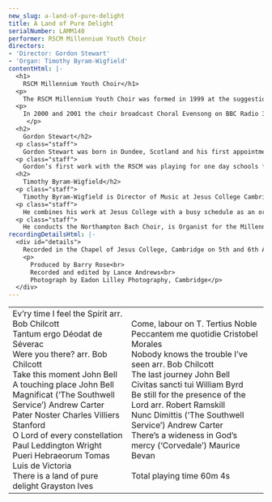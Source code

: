```yaml
---
new_slug: a-land-of-pure-delight
title: A Land of Pure Delight
serialNumber: LAMM140
performer: RSCM Millennium Youth Choir
directors:
- 'Director: Gordon Stewart'
- 'Organ: Timothy Byram-Wigfield'
contentHtml: |-
  <h1>
    RSCM Millennium Youth Choir</h1>
  <p>
    The RSCM Millennium Youth Choir was formed in 1999 at the suggestion of the Archbishop of Canterbury, President of the Royal School of Church Music. There are 38 singers, aged 16 to 23 and selected on merit alone, who meet two or three times per year for courses that culminate in services and concerts. The choir was formed under the direction of Dr Martin Neary and first performed in London at the beginning of the Millennium Celebrations in the presence of Her Majesty the Queen on 1 January 2000. Other engagements have included concerts in York Minster, Guildford Cathedral and Merton College Oxford, and an appearance at the Queen Mother’s 100th birthday celebrations.</p>
  <p>
    In 2000 and 2001 the choir broadcast Choral Evensong on BBC Radio 3 (from Merton and Exeter Colleges, Oxford). In 2002 Gordon Stewart took over direction of the choir, building on the excellent foundation established by Martin Neary. The choir is supported by the Lambeth Partnership, through which the young singers are able to work with the best directors and tutors and have the benefit of generous bursaries. This recording, the MYC’s first, marks the beginning of Gordon Stewart’s directorship of the choir, and is part of the RSCM’s 75th Anniversary celebrations. The eclectic selection of music ranges from composers of the 16th century to those of the present day, including previously unrecorded and unpublished works.<br>
     </p>
  <h2>
    Gordon Stewart</h2>
  <p class="staff">
    Gordon Stewart was born in Dundee, Scotland and his first appointment as organist was at Dundee Methodist Church at the age of 14. Whilst a student at the Royal Manchester College of Music, he studied choirtraining with the then Northern Commissioner of the Royal School of Church Music, Geoffrey Barber, and the organist of Blackburn Cathedral, John Bertalot. Two years of study in Geneva followed, where he was organist and choirmaster of the American Church and assistant organist at the Anglican Church. On his return to the UK, he was first Director of Music at Bowdon Parish Church and then organist of Manchester Cathedral. For several years he was organ tutor and lectured in choirtraining at the Royal Northern College of Music. Now one of the regular musical directors for the BBC Daily Service and television’s Songs of Praise, he also tours as a solo organist and in a trumpet and organ partnership with Anthony Thompson.</p>
  <p class="staff">
    Gordon’s first work with the RSCM was playing for one day schools for Geoffrey Barber in the early 1970s. This was soon followed by housemastering in Rossall, Bath, Birmingham and York, playing for the Northern Cathedral Singers under John Cooke and directing organists’ courses at Addington Palace. More recently he was Master in Charge of the Manchester Course for three years. In 2001 was awarded a Fellowship of the RSCM for his work in education and religious broadcasting.</p>
  <h2>
    Timothy Byram-Wigfield</h2>
  <p class="staff">
    Timothy Byram-Wigfield is Director of Music at Jesus College Cambridge. A former chorister at King’s College, Cambridge, he was Organ Scholar at Christ Church Oxford, before moving to Winchester Cathedral as Sub Organist in 1985. For eight years he was Master of the Music at St Mary’s Cathedral in Edinburgh, before moving to Cambridge in 1999.</p>
  <p class="staff">
    He combines his work at Jesus College with a busy schedule as an organ recitalist, and has played in France, Australia, Belgium, the USA and Canada. He broadcasts frequently on BBC Radio 3, and has recorded on several labels.</p>
  <p class="staff">
    He conducts the Northampton Bach Choir, is Organist for the Millennium Youth Choir, and regularly gives workshops for amateur choirs. He is also active as a pianist, arranger and composer.</p>
recordingDetailsHtml: |-
  <div id="details">
    Recorded in the Chapel of Jesus College, Cambridge on 5th and 6th April 2002, by kind permission of the Master and Fellows of the College.
    <p>
      Produced by Barry Rose<br>
      Recorded and edited by Lance Andrews<br>
      Photograph by Eadon Lilley Photography, Cambridge</p>
  </div>
---
```


<table class="tracktable">
  <tbody>
    <tr>
      <td class="column1">
        <span class="trackname">Ev’ry time I feel the Spirit </span><span class="composer">arr. Bob Chilcott</span><br>
        <span class="trackname"> Tantum erg</span><span class="composer">o Déodat de Séverac</span><br>
        <span class="trackname"> Were you there? </span><span class="composer">arr. Bob Chilcott</span><br>
        <span class="trackname"> Take this moment</span><span class="composer"> John Bell</span><br>
        <span class="trackname"> A touching place </span><span class="composer">John Bell</span><br>
        <span class="trackname"> Magnificat (‘The Southwell Service’) </span><span class="composer">Andrew Carter</span><br>
        <span class="trackname"> Pater Noster </span><span class="composer">Charles Villiers Stanford</span><br>
        <span class="trackname"> O Lord of every constellation </span><span class="composer">Paul Leddington Wright</span><br>
        <span class="trackname"> Pueri Hebraeorum Tomas </span><span class="composer">Luis de Victoria</span><br>
        <span class="trackname"> There is a land of pure delight</span><span class="composer"> Grayston Ives</span>
      </td>
      <td class="column2">
        <span class="trackname">Come, labour on </span> <span class="composer">T. Tertius Noble</span><br>
        <span class="trackname"> Peccantem me quotidie </span><span class="composer">Cristobel Morales</span><br>
        <span class="trackname"> Nobody knows the trouble I’ve seen </span><span class="composer">arr. Bob Chilcott</span><br>
        <span class="trackname"> The last journey </span><span class="composer">John Bell</span><br>
        <span class="trackname"> Civitas sancti tui </span><span class="composer">William Byrd</span><br>
        <span class="trackname"> Be still for the presence of the Lord </span><span class="composer">arr. Robert Ramskill</span><br>
        <span class="trackname"> Nunc Dimittis (‘The Southwell Service’) </span><span class="composer"> Andrew Carter</span><br>
        <span class="trackname"> There’s a wideness in God’s mercy (‘Corvedale’)</span><span class="composer"> Maurice Bevan<br>
        </span><br>
        <span id="playingtime">Total playing time 60m 4s</span>
      </td>
    </tr>
  </tbody>
</table>
